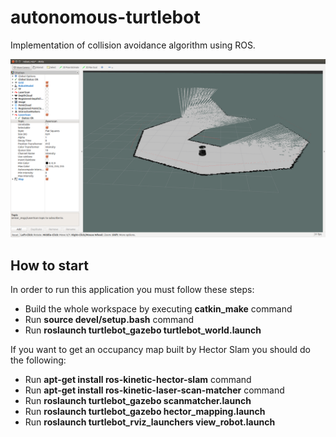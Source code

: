 # autonomous-turtlebot
Implementation of collision avoidance algorithm using ROS.

![Contribution guidelines for this project](images/rviz.png)

## How to start

In order to run this application you must follow these steps:

* Build the whole workspace by executing **catkin_make** command
* Run **source devel/setup.bash** command
* Run **roslaunch turtlebot_gazebo turtlebot_world.launch**

If you want to get an occupancy map built by Hector Slam you should do the following:
* Run **apt-get install ros-kinetic-hector-slam** command
* Run **apt-get install ros-kinetic-laser-scan-matcher** command
* Run **roslaunch turtlebot_gazebo scanmatcher.launch**
* Run **roslaunch turtlebot_gazebo hector_mapping.launch**
* Run **roslaunch turtlebot_rviz_launchers view_robot.launch**


